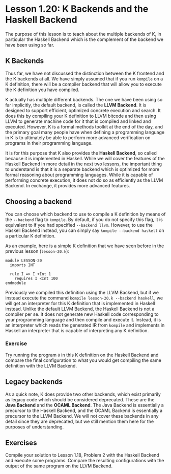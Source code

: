 # Lesson 1.20: K Backends and the Haskell Backend

The purpose of this lesson is to teach about the multiple backends of K,
in particular the Haskell Backend which is the complement of the backend we
have been using so far.

## K Backends

Thus far, we have not discussed the distinction between the K frontend and
the K backends at all. We have simply assumed that if you run `kompile` on a
K definition, there will be a compiler backend that will allow you to execute
the K definition you have compiled.

K actually has multiple different backends. The one we have been using so far
implicitly, the default backend, is called the **LLVM Backend**. It is
designed to support efficient, optimized concrete execution and search. It
does this by compiling your K definition to LLVM bitcode and then using LLVM
to generate machine code for it that is compiled and linked and executed.
However, K is a formal methods toolkit at the end of the day, and the primary
goal many people have when defining a programming language in K is to
ultimately be able to perform more advanced verification on programs in their
programming language.

It is for this purpose that K also provides the **Haskell Backend**, so called
because it is implemented in Haskell. While we will cover the features of the
Haskell Backend in more detail in the next two lessons, the important thing to
understand is that it is a separate backend which is optimized for more formal
reasoning about programming languages. While it is capable of performing
concrete execution, it does not do so as efficiently as the LLVM Backend.
In exchange, it provides more advanced features.

## Choosing a backend

You can choose which backend to use to compile a K definition by means of the
`--backend` flag to `kompile`. By default, if you do not specify this flag, it
is equivalent to if you had specified `--backend llvm`. However, to use the
Haskell Backend instead, you can simply say `kompile --backend haskell` on a
particular K definition.

As an example, here is a simple K definition that we have seen before in the
previous lesson (`lesson-20.k`):

```k
module LESSON-20
  imports INT

  rule I => I +Int 1
    requires I <Int 100
endmodule
```

Previously we compiled this definition using the LLVM Backend, but if we
instead execute the command `kompile lesson-20.k --backend haskell`, we
will get an interpreter for this K definition that is implemented in Haskell
instead. Unlike the default LLVM Backend, the Haskell Backend is not a
compiler per se. It does not generate new Haskell code corresponding to your
programming language and then compile and execute it. Instead, it is an
interpreter which reads the generated IR from `kompile` and implements in
Haskell an interpreter that is capable of interpreting any K definition.

### Exercise

Try running the program `0` in this K definition on the Haskell Backend and
compare the final configuration to what you would get compiling the same
definition with the LLVM Backend.

## Legacy backends

As a quick note, K does provide two other backends, which exist primarily
as legacy code which should be considered deprecated. These are the
**Java Backend** and the **OCAML Backend**. The Java Backend is essentially
a precursor to the Haskell Backend, and the OCAML Backend is essentially a
precursor to the LLVM Backend. We will not cover these backends in any detail
since they are deprecated, but we still mention them here for the purposes
of understanding.

## Exercises

Compile your solution to Lesson 1.18, Problem 2 with the Haskell Backend
and execute some programs. Compare the resulting configurations with the
output of the same program on the LLVM Backend.
